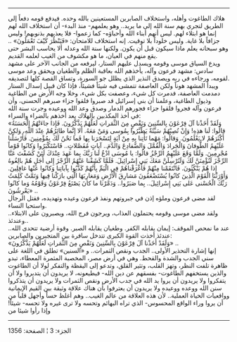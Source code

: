 ------------------------------------------------------------------------

هلاك الطاغوت وأهله، واستخلاف الصابرين المستعينين بالله وحده. فيدفع قومه
دفعاً إلى الطريق لتجري بهم سنة الله إلى ما يريد.. وهو يعلمهم- منذ البدء-
أن استخلاف الله لهم إنما هو ابتلاء لهم. ليس أنهم أبناء الله وأحباؤه- كما
زعموا- فلا يعذبهم بذنوبهم! وليس جزافاً بلا غاية. وليس خلوداً بلا توقيت.
إنه استخلاف للامتحان: «فَيَنْظُرَ كَيْفَ تَعْمَلُونَ» .. وهو سبحانه يعلم ماذا سيكون
قبل أن يكون. ولكنها سنة الله وعدله ألا يحاسب البشر حتى يقع منهم في
العيان، ما هو مكشوف من الغيب لعلمه القديم.  
ويدع السياق موسى وقومه ويسدل عليهم الستار، ليرفعه من الجانب الآخر على
مشهد سادس: مشهد فرعون وآله، يأخذهم الله بعاقبة الظلم والطغيان ويحقق وعد
موسى لقومه، ورجاءه في ربه ويصدق النذير الذي يظلل جو السورة، وتساق القصة
كلها لتصديقه.  
ويبدأ المشهد هوناً ولكن العاصفة تتمشى فيه شيئاً فشيئاً، فإذا كان قبيل إسدال
الستار دمدمت العاصفة، فدمرت كل شيء، وعصفت بكل شيء، وخلا وجه الأرض من
الطاغية وذيول الطاغية، وعلمنا أن بني إسرائيل قد صبروا فلقوا جزاء صبرهم
الحسنى، وأن فرعون وآله فجروا فلقوا جزاء فجورهم الدمار وصدق وعد الله
ووعيده وجرت سنة الله في أخذ المكذبين بالهلاك بعد أخذهم بالضراء
والسراء:  
«وَلَقَدْ أَخَذْنا آلَ فِرْعَوْنَ بِالسِّنِينَ وَنَقْصٍ مِنَ الثَّمَراتِ لَعَلَّهُمْ يَذَّكَّرُونَ. فَإِذا جاءَتْهُمُ
الْحَسَنَةُ قالُوا: لَنا هذِهِ! وَإِنْ تُصِبْهُمْ سَيِّئَةٌ يَطَّيَّرُوا بِمُوسى وَمَنْ مَعَهُ. أَلا إِنَّما
طائِرُهُمْ عِنْدَ اللَّهِ، وَلكِنَّ أَكْثَرَهُمْ لا يَعْلَمُونَ. وَقالُوا: مَهْما تَأْتِنا بِهِ مِنْ آيَةٍ
لِتَسْحَرَنا بِها فَما نَحْنُ لَكَ بِمُؤْمِنِينَ. فَأَرْسَلْنا عَلَيْهِمُ الطُّوفانَ وَالْجَرادَ وَالْقُمَّلَ
وَالضَّفادِعَ وَالدَّمَ.. آياتٍ مُفَصَّلاتٍ.. فَاسْتَكْبَرُوا وَكانُوا قَوْماً مُجْرِمِينَ. وَلَمَّا وَقَعَ
عَلَيْهِمُ الرِّجْزُ قالُوا: يا مُوسَى ادْعُ لَنا رَبَّكَ بِما عَهِدَ عِنْدَكَ لَئِنْ كَشَفْتَ عَنَّا الرِّجْزَ
لَنُؤْمِنَنَّ لَكَ وَلَنُرْسِلَنَّ مَعَكَ بَنِي إِسْرائِيلَ. فَلَمَّا كَشَفْنا عَنْهُمُ الرِّجْزَ إِلى أَجَلٍ هُمْ
بالِغُوهُ إِذا هُمْ يَنْكُثُونَ. فَانْتَقَمْنا مِنْهُمْ فَأَغْرَقْناهُمْ فِي الْيَمِّ بِأَنَّهُمْ كَذَّبُوا
بِآياتِنا وَكانُوا عَنْها غافِلِينَ. وَأَوْرَثْنَا الْقَوْمَ الَّذِينَ كانُوا يُسْتَضْعَفُونَ مَشارِقَ
الْأَرْضِ وَمَغارِبَهَا الَّتِي بارَكْنا فِيها وَتَمَّتْ كَلِمَتُ رَبِّكَ الْحُسْنى عَلى بَنِي إِسْرائِيلَ..
بِما صَبَرُوا.. وَدَمَّرْنا ما كانَ يَصْنَعُ فِرْعَوْنُ وَقَوْمُهُ وَما كانُوا يَعْرِشُونَ» ..  
لقد مضى فرعون وملؤه إذن في جبروتهم ونفذ فرعون وعيده وتهديده، فقتل الرجال
واستحيا النساء.  
ولقد مضى موسى وقومه يحتملون العذاب، ويرجون فرج الله، ويصبرون على
الابتلاء.. وعندئذ..  
عند ما نمحص الموقف: إيمان يقابله الكفر. وطغيان يقابله الصبر. وقوة أرضية
تتحدى الله.. عندئذ أخذت القوة الكبرى تتدخل سافرة بين المتجبرين
والصابرين:  
«وَلَقَدْ أَخَذْنا آلَ فِرْعَوْنَ بِالسِّنِينَ وَنَقْصٍ مِنَ الثَّمَراتِ لَعَلَّهُمْ يَذَّكَّرُونَ» ..  
إنها إشارة التحذير الأولى.. الجدب ونقص الثمرات.. و «السنين» تطلق في
اللغة على سني الجدب والشدة والقحط. وهي في أرض مصر، المخصبة المثمرة
المعطاء، تبدو ظاهرة تلفت النظر، وتهز القلب، وتثير القلق، وتدعو إلى
اليقظة والتفكر لولا أن الطاغوت والذين يستخفهم الطاغوت- بفسقهم عن دين
الله- فيطيعونه، لا يريدون أن يتدبروا ولا أن يتفكروا ولا يريدون أن يروا
يد الله في جدب الأرض ونقص الثمرات ولا يريدون أن يتذكروا سنن الله ووعده
ووعيده ولا يريدون أن يعترفوا بأن هناك علاقة وثيقة بين القيم الإيمانية
وواقعيات الحياة العملية.. لأن هذه العلاقة من عالم الغيب.. وهم أغلظ حساً
وأجهل قلباً من أن يروا وراء الواقع المحسوس- الذي تراه البهائم وتحسه ولا
ترى غيره ولا تحسه- شيئاً! وإذا رأوا شيئا من

------------------------------------------------------------------------

الجزء: 3 ¦ الصفحة: 1356
